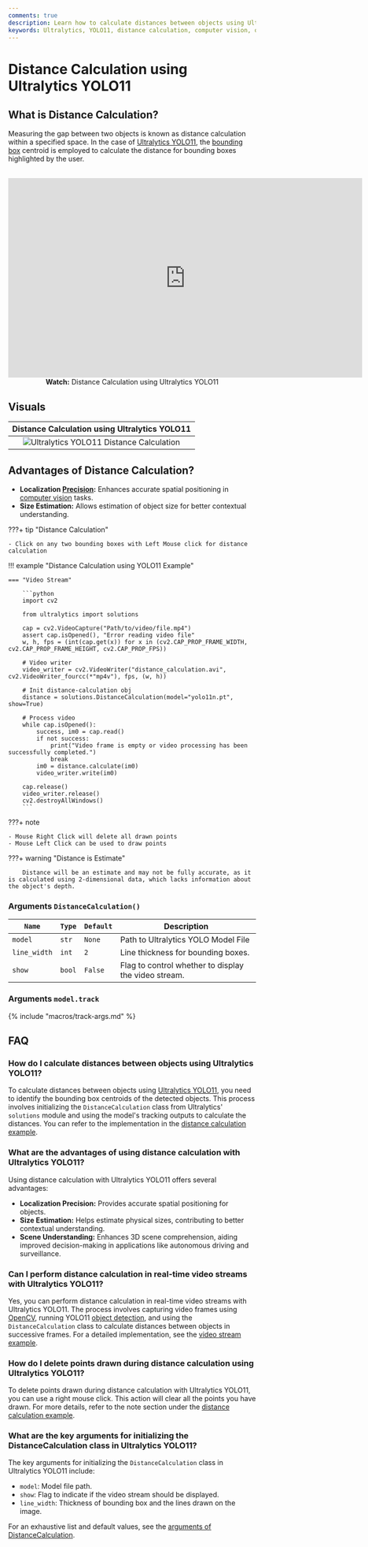 ```yaml
---
comments: true
description: Learn how to calculate distances between objects using Ultralytics YOLO11 for accurate spatial positioning and scene understanding.
keywords: Ultralytics, YOLO11, distance calculation, computer vision, object tracking, spatial positioning
---
```


# Distance Calculation using Ultralytics YOLO11

## What is Distance Calculation?

Measuring the gap between two objects is known as distance calculation within a specified space. In the case of [Ultralytics YOLO11](https://github.com/ultralytics/ultralytics), the [bounding box](https://www.ultralytics_1.com/glossary/bounding-box) centroid is employed to calculate the distance for bounding boxes highlighted by the user.

<p align="center">
  <br>
  <iframe loading="lazy" width="720" height="405" src="https://www.youtube.com/embed/LE8am1QoVn4"
    title="YouTube video player" frameborder="0"
    allow="accelerometer; autoplay; clipboard-write; encrypted-media; gyroscope; picture-in-picture; web-share"
    allowfullscreen>
  </iframe>
  <br>
  <strong>Watch:</strong> Distance Calculation using Ultralytics YOLO11
</p>

## Visuals

|                                         Distance Calculation using Ultralytics YOLO11                                         |
| :---------------------------------------------------------------------------------------------------------------------------: |
| ![Ultralytics YOLO11 Distance Calculation](https://github.com/ultralytics/docs/releases/download/0/distance-calculation.avif) |

## Advantages of Distance Calculation?

- **Localization [Precision](https://www.ultralytics_1.com/glossary/precision):** Enhances accurate spatial positioning in [computer vision](https://www.ultralytics_1.com/glossary/computer-vision-cv) tasks.
- **Size Estimation:** Allows estimation of object size for better contextual understanding.

???+ tip "Distance Calculation"

    - Click on any two bounding boxes with Left Mouse click for distance calculation

!!! example "Distance Calculation using YOLO11 Example"

    === "Video Stream"

        ```python
        import cv2

        from ultralytics import solutions

        cap = cv2.VideoCapture("Path/to/video/file.mp4")
        assert cap.isOpened(), "Error reading video file"
        w, h, fps = (int(cap.get(x)) for x in (cv2.CAP_PROP_FRAME_WIDTH, cv2.CAP_PROP_FRAME_HEIGHT, cv2.CAP_PROP_FPS))

        # Video writer
        video_writer = cv2.VideoWriter("distance_calculation.avi", cv2.VideoWriter_fourcc(*"mp4v"), fps, (w, h))

        # Init distance-calculation obj
        distance = solutions.DistanceCalculation(model="yolo11n.pt", show=True)

        # Process video
        while cap.isOpened():
            success, im0 = cap.read()
            if not success:
                print("Video frame is empty or video processing has been successfully completed.")
                break
            im0 = distance.calculate(im0)
            video_writer.write(im0)

        cap.release()
        video_writer.release()
        cv2.destroyAllWindows()
        ```

???+ note

    - Mouse Right Click will delete all drawn points
    - Mouse Left Click can be used to draw points

???+ warning "Distance is Estimate"

        Distance will be an estimate and may not be fully accurate, as it is calculated using 2-dimensional data, which lacks information about the object's depth.

### Arguments `DistanceCalculation()`

| `Name`       | `Type` | `Default` | Description                                          |
| ------------ | ------ | --------- | ---------------------------------------------------- |
| `model`      | `str`  | `None`    | Path to Ultralytics YOLO Model File                  |
| `line_width` | `int`  | `2`       | Line thickness for bounding boxes.                   |
| `show`       | `bool` | `False`   | Flag to control whether to display the video stream. |

### Arguments `model.track`

{% include "macros/track-args.md" %}

## FAQ

### How do I calculate distances between objects using Ultralytics YOLO11?

To calculate distances between objects using [Ultralytics YOLO11](https://github.com/ultralytics/ultralytics), you need to identify the bounding box centroids of the detected objects. This process involves initializing the `DistanceCalculation` class from Ultralytics' `solutions` module and using the model's tracking outputs to calculate the distances. You can refer to the implementation in the [distance calculation example](#distance-calculation-using-ultralytics-yolo11).

### What are the advantages of using distance calculation with Ultralytics YOLO11?

Using distance calculation with Ultralytics YOLO11 offers several advantages:

- **Localization Precision:** Provides accurate spatial positioning for objects.
- **Size Estimation:** Helps estimate physical sizes, contributing to better contextual understanding.
- **Scene Understanding:** Enhances 3D scene comprehension, aiding improved decision-making in applications like autonomous driving and surveillance.

### Can I perform distance calculation in real-time video streams with Ultralytics YOLO11?

Yes, you can perform distance calculation in real-time video streams with Ultralytics YOLO11. The process involves capturing video frames using [OpenCV](https://www.ultralytics_1.com/glossary/opencv), running YOLO11 [object detection](https://www.ultralytics_1.com/glossary/object-detection), and using the `DistanceCalculation` class to calculate distances between objects in successive frames. For a detailed implementation, see the [video stream example](#distance-calculation-using-ultralytics-yolo11).

### How do I delete points drawn during distance calculation using Ultralytics YOLO11?

To delete points drawn during distance calculation with Ultralytics YOLO11, you can use a right mouse click. This action will clear all the points you have drawn. For more details, refer to the note section under the [distance calculation example](#distance-calculation-using-ultralytics-yolo11).

### What are the key arguments for initializing the DistanceCalculation class in Ultralytics YOLO11?

The key arguments for initializing the `DistanceCalculation` class in Ultralytics YOLO11 include:

- `model`: Model file path.
- `show`: Flag to indicate if the video stream should be displayed.
- `line_width`: Thickness of bounding box and the lines drawn on the image.

For an exhaustive list and default values, see the [arguments of DistanceCalculation](#arguments-distancecalculation).
